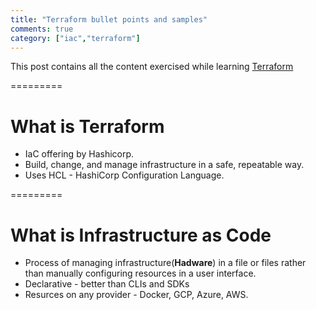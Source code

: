```yaml
---  
title: "Terraform bullet points and samples"
comments: true
category: ["iac","terraform"]
---  
```

This post contains all the content exercised while learning [Terraform](https://www.terraform.io/)  
    
=========  
# What is Terraform  
* IaC offering by Hashicorp.  
* Build, change, and manage infrastructure in a safe, repeatable way.  
* Uses HCL - HashiCorp Configuration Language.
  
=========  
# What is Infrastructure as Code  
* Process of managing infrastructure(**Hadware**) in a file or files rather than manually configuring resources in a user interface.   
* Declarative - better than CLIs and SDKs  
* Resurces on any provider - Docker, GCP, Azure, AWS.  


  